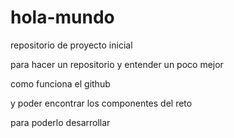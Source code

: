 # hola-mundo
repositorio de proyecto inicial

para hacer un repositorio y entender un poco mejor

como funciona el github

y poder encontrar los componentes del reto

para poderlo desarrollar

